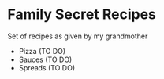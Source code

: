 # Family Secret Recipes

Set of recipes as given by my grandmother

- Pizza (TO DO)
- Sauces (TO DO)
- Spreads (TO DO)